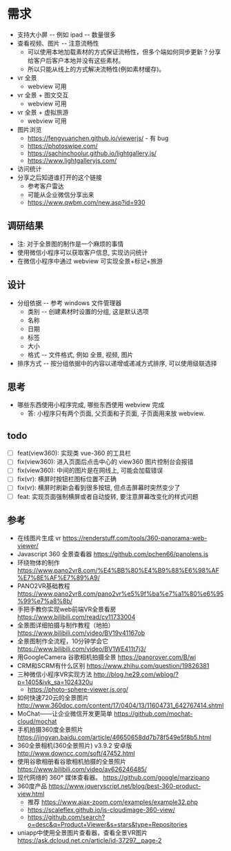 
# 需求

- 支持大小屏 -- 例如 ipad -- 数量很多
- 查看视频、图片 -- 注意流畅性
  - 可以使用本地加载素材的方式保证流畅性，但多个端如何同步更新？分享给客户后客户本地并没有这些素材。
  - 所以只能从线上的方式解决流畅性(例如素材缓存)。
- vr 全景
  - webview 可用
- vr 全景 + 图文交互
  - webview 可用
- vr 全景 + 虚拟旅游
  - webview 可用
- 图片浏览
  - https://fengyuanchen.github.io/viewerjs/ - 有 bug
  - https://photoswipe.com/
  - https://sachinchoolur.github.io/lightgallery.js/
  - https://www.lightgalleryjs.com/
- 访问统计
- 分享之后知道谁打开的这个链接
  - 参考客户雷达
  - 可能从企业微信分享出来
  - https://www.qwbm.com/new.asp?id=930
## 调研结果
- 注: 对于全景图的制作是一个麻烦的事情
- 使用微信小程序可以获取客户信息, 实现访问统计
- 在微信小程序中通过 webview 可实现全景+标记+旅游

## 设计
- 分组依据 -- 参考 windows 文件管理器
  - 类别 -- 创建素材时设置的分组, 这是默认选项
  - 名称
  - 日期
  - 标签
  - 大小
  - 格式 -- 文件格式, 例如 全景, 视频, 图片
- 排序方式 -- 按分组依据中的内容以递增或递减方式排序, 可以使用级联选择

## 思考
- 哪些东西使用小程序完成, 哪些东西使用 webview 完成
  - 答: 小程序只有两个页面, 父页面和子页面, 子页面用来放 webview.
## todo
  - [ ] feat(view360): 实现类 vue-360 的工具栏
  - [ ] fix(view360): 进入页面后点击中心的 view360 图片控制台会报错
  - [ ] fix(view360): 中间的图片是在网线上, 可能会加载错误
  - [ ] fix(vr): 横屏时按钮栏图标位置不正确
  - [ ] fix(vr): 横屏时刷新会看到很多按钮, 但点击屏幕时突然变少了
  - [ ] feat: 实现页面强制横屏或者自动旋转, 要注意屏幕改变化的样式问题

## 参考
  - 在线图片生成 vr https://renderstuff.com/tools/360-panorama-web-viewer/
  - Javascript 360 全景查看器 https://github.com/pchen66/panolens.js
  - 环绕物体的制作 https://www.pano2vr8.com/%E4%BB%80%E4%B9%88%E6%98%AF%E7%8E%AF%E7%89%A9/
  - PANO2VR基础教程 https://www.pano2vr8.com/pano2vr%e5%9f%ba%e7%a1%80%e6%95%99%e7%a8%8b/
  - 手把手教你实现web前端VR全景看房 https://www.bilibili.com/read/cv11733004
  - 全景图详细拍摄与制作教程（地拍） https://www.bilibili.com/video/BV19v41167ob
  - 全景图制作全流程，10分钟学会它 https://www.bilibili.com/video/BV1WE411t7j3/
  - 用GoogleCamera 谷歌相机拍摄全景 https://panorover.com/B/wi
  - CRM和SCRM有什么区别 https://www.zhihu.com/question/19826381
  - 三种微信小程序VR实现方法 http://blog.he29.com/wblog/?p=1405&ivk_sa=1024320u
    - https://photo-sphere-viewer.js.org/
  - 如何快速720云的全景图片 http://www.360doc.com/content/17/0404/13/11604731_642767414.shtml
  - MoChat——让企业微信开发更简单 https://github.com/mochat-cloud/mochat
  - 手机拍摄360度全景照片 https://jingyan.baidu.com/article/46650658dd7b78f549e5f8b5.html
  - 360全景相机(360全景照片) v3.9.2 安卓版 http://www.downcc.com/soft/47452.html
  - 使用谷歌相册看谷歌相机拍摄的全景照片 https://www.bilibili.com/video/av626246485/
  - 现代网络的 360° 媒体查看器。 https://github.com/google/marzipano
  - 360度产品 https://www.jqueryscript.net/blog/best-360-product-view.html
    - 推荐 https://www.ajax-zoom.com/examples/example32.php
    - https://scaleflex.github.io/js-cloudimage-360-view/
    - https://github.com/search?o=desc&q=Product+Viewer&s=stars&type=Repositories
  - uniapp中使用全景图片查看器，查看全景VR图片 https://ask.dcloud.net.cn/article/id-37297__page-2
